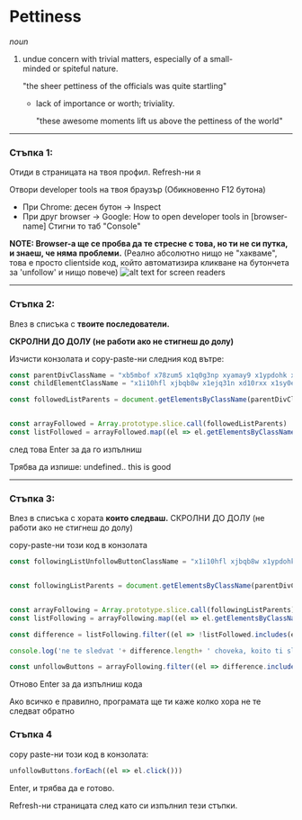 # Pettiness
_noun_
1. undue concern with trivial matters, especially of a small-minded or spiteful nature.
   
    "the sheer pettiness of the officials was quite startling"
   
    - lack of importance or worth; triviality.
      
        "these awesome moments lift us above the pettiness of the world"
-----
### Стъпка 1:
Отиди в страницата на твоя профил. Refresh-ни я

Отвори developer tools на твоя браузър (Обикновенно F12 бутона)
 * При Chrome: десен бутон -> Inspect
 * При друг browser -> Google: How to open developer tools in [browser-name]
Стигни то таб "Console"

**NOTE: Browser-a ще се пробва да те стресне с това, но ти не си путка, и знаеш, че няма проблеми.**
(Реално абсолютно нищо не "хакваме", това е просто clientside код, който автоматизира кликване на бутончета за 'unfollow' и нищо повече)
![alt text for screen readers](https://i.imgur.com/V1jtfxs.png)

--------
### Стъпка 2:
Влез в списъка с **твоите последователи.** 

**СКРОЛНИ ДО ДОЛУ (не работи ако не стигнеш до долу)**

Изчисти конзолата и copy-paste-ни следния код вътре:
```javascript
const parentDivClassName = "xb5mbof x78zum5 x1q0g3np xyamay9 x1ypdohk x1swvt13"
const childElementClassName = "x1i10hfl xjbqb8w x1ejq31n xd10rxx x1sy0etr x17r0tee x972fbf xcfux6l x1qhh985 xm0m39n x9f619 x1ypdohk xt0psk2 xe8uvvx xdj266r x11i5rnm xat24cr x1mh8g0r xexx8yu x4uap5 x18d9i69 xkhd6sd x16tdsg8 x1hl2dhg xggy1nq x1a2a7pz xp07o12 xzmqwrg x1citr7e x1kdxza xt0b8zv"

const followedListParents = document.getElementsByClassName(parentDivClassName)


const arrayFollowed = Array.prototype.slice.call(followedListParents)
const listFollowed = arrayFollowed.map((el => el.getElementsByClassName(childElementClassName)[0])).map((el => el.getAttribute("href"))).map((el => el.substring(2)))
```

след това Enter за да го изпълниш

Трябва да изпише: undefined.. this is good

--------
### Стъпка 3:
Влез в списъка с хората **които следваш.** СКРОЛНИ ДО ДОЛУ (не работи ако не стигнеш до долу)

copy-paste-ни този код в конзолата
```javascript
const followingListUnfollowButtonClassName = "x1i10hfl xjbqb8w x1ypdohk xdl72j9 x2lah0s xe8uvvx xdj266r x11i5rnm xat24cr x1mh8g0r x2lwn1j xexx8yu x18d9i69 x1n2onr6 x16tdsg8 x1hl2dhg xggy1nq x1ja2u2z x1t137rt x1q0g3np x1lku1pv x1a2a7pz x6s0dn4 x1a2cdl4 xnhgr82 x1qt0ttw xgk8upj x9f619 x3nfvp2 x1s688f x90ne7k xl56j7k x193iq5w x1g2r6go x11xpdln xz4gly6 x87ps6o xuxw1ft x19kf12q x12w9bfk x6bh95i x1re03b8 x1hvtcl2 x3ug3ww x13fuv20 xu3j5b3 x1q0q8m5 x26u7qi x178xt8z xm81vs4 xso031l xy80clv xu0ddkp xwsj4vy x1e558r4 x150jy0e"


const followingListParents = document.getElementsByClassName(parentDivClassName)


const arrayFollowing = Array.prototype.slice.call(followingListParents)
const listFollowing = arrayFollowing.map((el => el.getElementsByClassName(childElementClassName)[0])).map((el => el.getAttribute("href"))).map((el => el.substring(2)))

const difference = listFollowing.filter((el => !listFollowed.includes(el)))

console.log('ne te sledvat '+ difference.length+ ' choveka, koito ti sledvash. Dosta pedalsko ot tqhna strana')

const unfollowButtons = arrayFollowing.filter((el => difference.includes(el.getElementsByClassName(childElementClassName)[0].getAttribute("href").substring(2)))).map((el => el.getElementsByClassName(followingListUnfollowButtonClassName)[0]))
```
Отново Enter за да изпълниш кода

Ако всичко е правилно, програмата ще ти каже колко хора не те следват обратно

### Стъпка 4
copy paste-ни този код в конзолата:
```javascript
unfollowButtons.forEach((el => el.click()))
```
Enter, и трябва да е готово.

Refresh-ни страницата след като си изпълнил тези стъпки.

